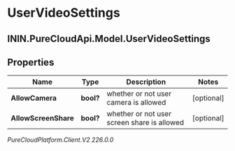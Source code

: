 # UserVideoSettings

## ININ.PureCloudApi.Model.UserVideoSettings

## Properties

|Name | Type | Description | Notes|
|------------ | ------------- | ------------- | -------------|
| **AllowCamera** | **bool?** | whether or not user camera is allowed | [optional] |
| **AllowScreenShare** | **bool?** | whether or not user screen share is allowed | [optional] |



_PureCloudPlatform.Client.V2 226.0.0_
